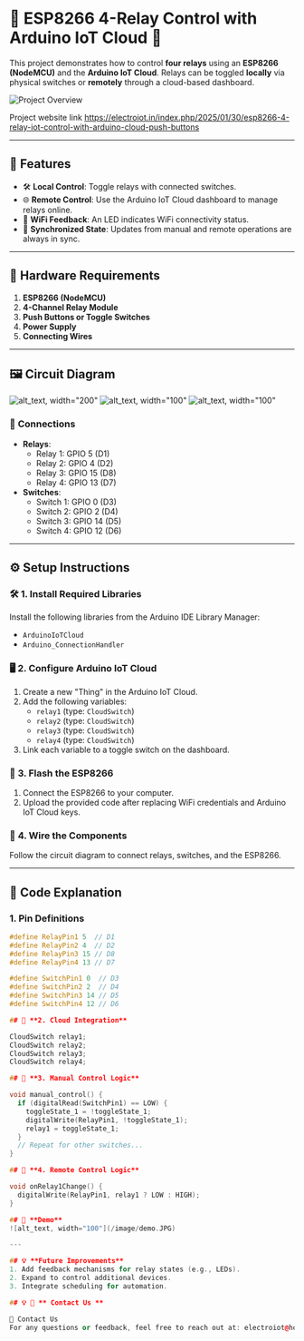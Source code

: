 # 🌟 **ESP8266 4-Relay Control with Arduino IoT Cloud** 🌟

This project demonstrates how to control **four relays** using an **ESP8266 (NodeMCU)** and the **Arduino IoT Cloud**. Relays can be toggled **locally** via physical switches or **remotely** through a cloud-based dashboard.

![Project Overview](/image/demo.jpg)

Project website link
https://electroiot.in/index.php/2025/01/30/esp8266-4-relay-iot-control-with-arduino-cloud-push-buttons

---

## 🎯 **Features**
- 🛠️ **Local Control**: Toggle relays with connected switches.
- 🌐 **Remote Control**: Use the Arduino IoT Cloud dashboard to manage relays online.
- 📶 **WiFi Feedback**: An LED indicates WiFi connectivity status.
- 🔄 **Synchronized State**: Updates from manual and remote operations are always in sync.

---

## 🛒 **Hardware Requirements**
1. **ESP8266 (NodeMCU)**
2. **4-Channel Relay Module**
3. **Push Buttons or Toggle Switches**
4. **Power Supply**
5. **Connecting Wires**

---

## 🖼️ **Circuit Diagram**
![alt_text, width="200"](/image/CircuitDiagram.JPG)
![alt_text, width="100"](/image/Circuit_Diagram2.JPG)
![alt_text, width="100"](/image/PCB_3d.JPG)

### 🧩 **Connections**
- **Relays**:
  - Relay 1: GPIO 5 (D1)
  - Relay 2: GPIO 4 (D2)
  - Relay 3: GPIO 15 (D8)
  - Relay 4: GPIO 13 (D7)
- **Switches**:
  - Switch 1: GPIO 0 (D3)
  - Switch 2: GPIO 2 (D4)
  - Switch 3: GPIO 14 (D5)
  - Switch 4: GPIO 12 (D6)

---

## ⚙️ **Setup Instructions**

### 🛠️ **1. Install Required Libraries**
Install the following libraries from the Arduino IDE Library Manager:
- `ArduinoIoTCloud`
- `Arduino_ConnectionHandler`

### 🖥️ **2. Configure Arduino IoT Cloud**
1. Create a new "Thing" in the Arduino IoT Cloud.
2. Add the following variables:
   - `relay1` (type: `CloudSwitch`)
   - `relay2` (type: `CloudSwitch`)
   - `relay3` (type: `CloudSwitch`)
   - `relay4` (type: `CloudSwitch`)
3. Link each variable to a toggle switch on the dashboard.

### 🚀 **3. Flash the ESP8266**
1. Connect the ESP8266 to your computer.
2. Upload the provided code after replacing WiFi credentials and Arduino IoT Cloud keys.

### 🔌 **4. Wire the Components**
Follow the circuit diagram to connect relays, switches, and the ESP8266.

---

## 📜 **Code Explanation**

### **1. Pin Definitions**
```cpp
#define RelayPin1 5  // D1
#define RelayPin2 4  // D2
#define RelayPin3 15 // D8
#define RelayPin4 13 // D7

#define SwitchPin1 0  // D3
#define SwitchPin2 2  // D4
#define SwitchPin3 14 // D5
#define SwitchPin4 12 // D6

## 📜 **2. Cloud Integration**

CloudSwitch relay1;
CloudSwitch relay2;
CloudSwitch relay3;
CloudSwitch relay4;

## 📜 **3. Manual Control Logic**

void manual_control() {
  if (digitalRead(SwitchPin1) == LOW) {
    toggleState_1 = !toggleState_1;
    digitalWrite(RelayPin1, !toggleState_1);
    relay1 = toggleState_1;
  }
  // Repeat for other switches...
}

## 📜 **4. Remote Control Logic**

void onRelay1Change() {
  digitalWrite(RelayPin1, relay1 ? LOW : HIGH);
}

## 🎥 **Demo**
![alt_text, width="100"](/image/demo.JPG)

---

## 💡 **Future Improvements**
1. Add feedback mechanisms for relay states (e.g., LEDs).
2. Expand to control additional devices.
3. Integrate scheduling for automation.

## 💡 📧 ** Contact Us **

📧 Contact Us
For any questions or feedback, feel free to reach out at: electroiot@hotmail.com# ESP8266-NodeMCU-4CH-Relay-Module
